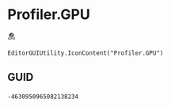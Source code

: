 # Profiler.GPU
![](/img/Profiler.GPU.png)

``` CSharp
EditorGUIUtility.IconContent("Profiler.GPU")
```
## GUID
```
-4630950965082138234
```
